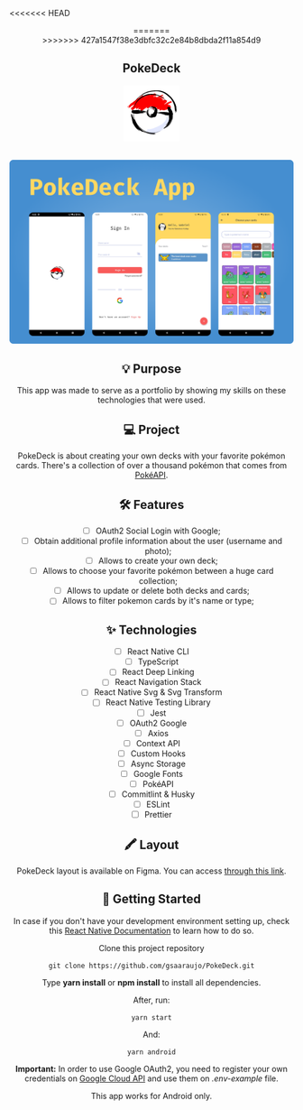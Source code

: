 <<<<<<< HEAD
<div align="center">
=======
<div style="text-align: center">
>>>>>>> 427a1547f38e3dbfc32c2e84b8dbda2f11a854d9

## PokeDeck

![alt PokeDeck](.github/logo.png)

</div>

##

![alt PokeDeck](.github/cover.png)

## 💡 Purpose

This app was made to serve as a portfolio by showing my skills on these technologies that were used.

## 💻 Project

PokeDeck is about creating your own decks with your favorite pokémon cards. There's a collection of over a thousand pokémon that comes from [PokéAPI](https://pokeapi.co).

## 🛠️ Features

- [ ] OAuth2 Social Login with Google;
- [ ] Obtain additional profile information about the user (username and photo);
- [ ] Allows to create your own deck;
- [ ] Allows to choose your favorite pokémon between a huge card collection;
- [ ] Allows to update or delete both decks and cards;
- [ ] Allows to filter pokemon cards by it's name or type;

## ✨ Technologies

- [ ] React Native CLI
- [ ] TypeScript
- [ ] React Deep Linking
- [ ] React Navigation Stack
- [ ] React Native Svg & Svg Transform
- [ ] React Native Testing Library
- [ ] Jest
- [ ] OAuth2 Google
- [ ] Axios
- [ ] Context API
- [ ] Custom Hooks
- [ ] Async Storage
- [ ] Google Fonts
- [ ] PokéAPI
- [ ] Commitlint & Husky
- [ ] ESLint
- [ ] Prettier

## 🖍️ Layout

PokeDeck layout is available on Figma. You can access [through this link](https://www.figma.com/file/rqnLaSXESTIiYBta5Wdf6f/PokeDeck?node-id=0%3A1).

## 🚩 Getting Started

In case if you don't have your development environment setting up, check this [React Native Documentation](https://reactnative.dev/docs/environment-setup) to learn how to do so.

Clone this project repository

```
git clone https://github.com/gsaaraujo/PokeDeck.git
```

Type **yarn install** or **npm install** to install all dependencies.

After, run:

```
yarn start
```

And:

```
yarn android
```

**Important:** In order to use Google OAuth2, you need to register your own credentials on [Google Cloud API](https://console.cloud.google.com/apis/credentials?folder=&organizationId=&project=seismic-fx-321400) and use them on _.env-example_ file.

This app works for Android only.
